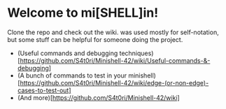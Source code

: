 # Welcome to mi\[SHELL\]in!

Clone the repo and check out the wiki. was used mostly for self-notation, but some stuff can be helpful for someone doing the project. 
* (Useful commands and debugging techniques)[https://github.com/S4t0ri/Minishell-42/wiki/Useful-commands-&-debugging]
* (A bunch of commands to test in your minishell)[https://github.com/S4t0ri/Minishell-42/wiki/edge-(or-non-edge)-cases-to-test-out]
* (And more)[https://github.com/S4t0ri/Minishell-42/wiki]